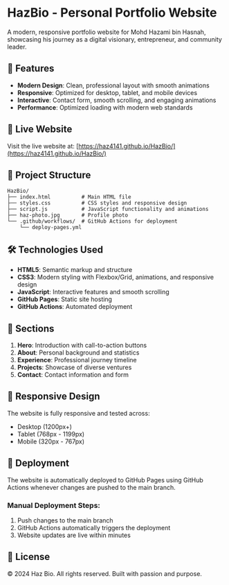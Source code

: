 # HazBio - Personal Portfolio Website

A modern, responsive portfolio website for Mohd Hazami bin Hasnah, showcasing his journey as a digital visionary, entrepreneur, and community leader.

## 🌟 Features

- **Modern Design**: Clean, professional layout with smooth animations
- **Responsive**: Optimized for desktop, tablet, and mobile devices
- **Interactive**: Contact form, smooth scrolling, and engaging animations
- **Performance**: Optimized loading with modern web standards

## 🚀 Live Website

Visit the live website at: [https://haz4141.github.io/HazBio/](https://haz4141.github.io/HazBio/)

## 📁 Project Structure

```
HazBio/
├── index.html          # Main HTML file
├── styles.css          # CSS styles and responsive design
├── script.js           # JavaScript functionality and animations
├── haz-photo.jpg       # Profile photo
└── .github/workflows/  # GitHub Actions for deployment
    └── deploy-pages.yml
```

## 🛠️ Technologies Used

- **HTML5**: Semantic markup and structure
- **CSS3**: Modern styling with Flexbox/Grid, animations, and responsive design
- **JavaScript**: Interactive features and smooth scrolling
- **GitHub Pages**: Static site hosting
- **GitHub Actions**: Automated deployment

## 🎨 Sections

1. **Hero**: Introduction with call-to-action buttons
2. **About**: Personal background and statistics
3. **Experience**: Professional journey timeline
4. **Projects**: Showcase of diverse ventures
5. **Contact**: Contact information and form

## 📱 Responsive Design

The website is fully responsive and tested across:
- Desktop (1200px+)
- Tablet (768px - 1199px)
- Mobile (320px - 767px)

## 🚀 Deployment

The website is automatically deployed to GitHub Pages using GitHub Actions whenever changes are pushed to the main branch.

### Manual Deployment Steps:
1. Push changes to the main branch
2. GitHub Actions automatically triggers the deployment
3. Website updates are live within minutes

## 📄 License

© 2024 Haz Bio. All rights reserved. Built with passion and purpose.